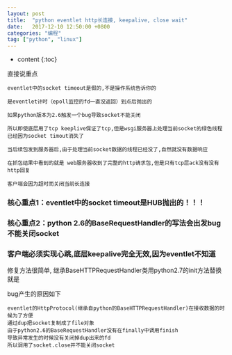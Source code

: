 ```yaml
---
layout: post
title:  "python eventlet http长连接, keepalive, close wait"
date:   2017-12-10 12:50:00 +0800
categories: "编程"
tag: ["python", "linux"]
---
```


* content
{:toc}


直接说重点

    eventlet中的socket timeout是假的,不是操作系统告诉你的

    是eventlet计时（epoll监控的fd一直没返回）到点后抛出的

    如果python版本为2.6触发一个bug导致socket不能关闭

    所以即使底层用了tcp keeplive保证了tcp,但是wsgi服务器上处理当前socket的绿色线程已经因为socket timout消失了

    当后续包发到服务器后,由于处理当前socket数据的线程已经没了,自然就没有数据响应

    在抓包结果中看到的就是 web服务器收到了完整的http请求包,但是只有tcp层ack没有没有http回复

    客户端会因为超时而关闭当前长连接


### 核心重点1：eventlet中的socket timeout是HUB抛出的！！！

### 核心重点2：python 2.6的BaseRequestHandler的写法会出发bug不能关闭socket

### 客户端必须实现心跳,底层keepalive完全无效,因为eventlet不知道

修复方法很简单, 继承BaseHTTPRequestHandler类用python2.7的init方法替换就是

bug产生的原因如下

    eventlet的HttpProtocol(继承自python的BaseHTTPRequestHandler)在接收数据的时候为了方便
    通过dup把socket复制成了file对象
    由于python2.6的BaseRequestHandler没有在finally中调用finish
    导致异常发生的时候没有关闭掉dup出来的fd
    所以调用了socket.close并不能关闭socket
